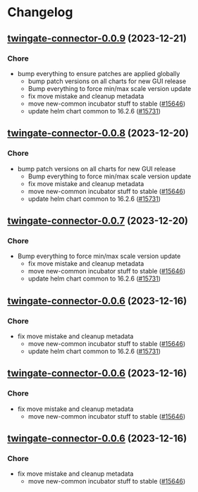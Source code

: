 # Changelog



## [twingate-connector-0.0.9](https://github.com/truecharts/charts/compare/twingate-connector-0.0.5...twingate-connector-0.0.9) (2023-12-21)

### Chore

- bump everything to ensure patches are applied globally
  - bump patch versions on all charts for new GUI release
  - Bump everything to force min/max scale version update
  - fix move mistake and cleanup metadata
  - move new-common incubator stuff to stable ([#15646](https://github.com/truecharts/charts/issues/15646))
  - update helm chart common to 16.2.6 ([#15731](https://github.com/truecharts/charts/issues/15731))
  
  


## [twingate-connector-0.0.8](https://github.com/truecharts/charts/compare/twingate-connector-0.0.5...twingate-connector-0.0.8) (2023-12-20)

### Chore

- bump patch versions on all charts for new GUI release
  - Bump everything to force min/max scale version update
  - fix move mistake and cleanup metadata
  - move new-common incubator stuff to stable ([#15646](https://github.com/truecharts/charts/issues/15646))
  - update helm chart common to 16.2.6 ([#15731](https://github.com/truecharts/charts/issues/15731))
  
  


## [twingate-connector-0.0.7](https://github.com/truecharts/charts/compare/twingate-connector-0.0.5...twingate-connector-0.0.7) (2023-12-20)

### Chore

- Bump everything to force min/max scale version update
  - fix move mistake and cleanup metadata
  - move new-common incubator stuff to stable ([#15646](https://github.com/truecharts/charts/issues/15646))
  - update helm chart common to 16.2.6 ([#15731](https://github.com/truecharts/charts/issues/15731))
  
  


## [twingate-connector-0.0.6](https://github.com/truecharts/charts/compare/twingate-connector-0.0.5...twingate-connector-0.0.6) (2023-12-16)

### Chore

- fix move mistake and cleanup metadata
  - move new-common incubator stuff to stable ([#15646](https://github.com/truecharts/charts/issues/15646))
  - update helm chart common to 16.2.6 ([#15731](https://github.com/truecharts/charts/issues/15731))
  
  


## [twingate-connector-0.0.6](https://github.com/truecharts/charts/compare/twingate-connector-0.0.5...twingate-connector-0.0.6) (2023-12-16)

### Chore

- fix move mistake and cleanup metadata
  - move new-common incubator stuff to stable ([#15646](https://github.com/truecharts/charts/issues/15646))
  
  


## [twingate-connector-0.0.6](https://github.com/truecharts/charts/compare/twingate-connector-0.0.5...twingate-connector-0.0.6) (2023-12-16)

### Chore

- fix move mistake and cleanup metadata
  - move new-common incubator stuff to stable ([#15646](https://github.com/truecharts/charts/issues/15646))
  
  